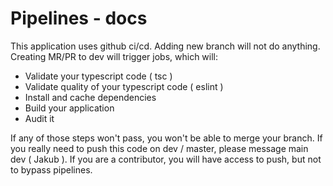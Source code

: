 # Pipelines - docs

This application uses github ci/cd. Adding new branch will not do anything. Creating MR/PR to dev will trigger jobs, which will:

- Validate your typescript code ( tsc )
- Validate quality of your typescript code ( eslint )
- Install and cache dependencies
- Build your application 
- Audit it

If any of those steps won't pass, you won't be able to merge your branch. If you really need to push this code on dev / master, please message main dev ( Jakub ). If you are a contributor, you will have access to push, but not to bypass pipelines.

